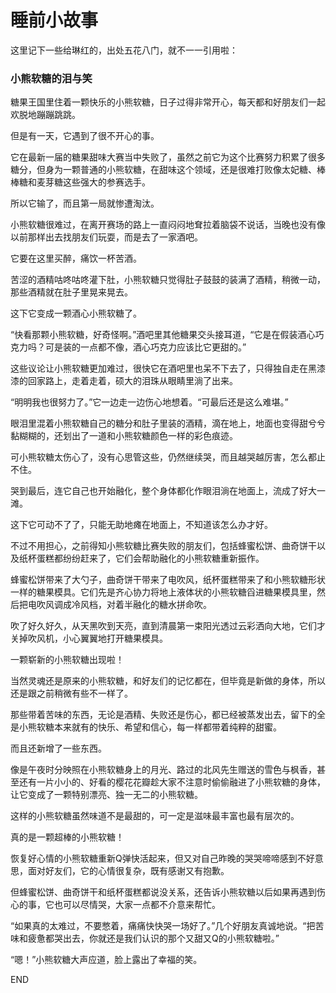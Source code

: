 # 睡前小故事

这里记下一些给琳红的，出处五花八门，就不一一引用啦：

### 小熊软糖的泪与笑

糖果王国里住着一颗快乐的小熊软糖，日子过得非常开心，每天都和好朋友们一起欢脱地蹦蹦跳跳。

但是有一天，它遇到了很不开心的事。

它在最新一届的糖果甜味大赛当中失败了，虽然之前它为这个比赛努力积累了很多糖分，但身为一颗普通的小熊软糖，在甜味这个领域，还是很难打败像太妃糖、棒棒糖和麦芽糖这些强大的参赛选手。

所以它输了，而且第一局就惨遭淘汰。

小熊软糖很难过，在离开赛场的路上一直闷闷地耷拉着脑袋不说话，当晚也没有像以前那样出去找朋友们玩耍，而是去了一家酒吧。

它要在这里买醉，痛饮一杯苦酒。

苦涩的酒精咕咚咕咚灌下肚，小熊软糖只觉得肚子鼓鼓的装满了酒精，稍微一动，那些酒精就在肚子里晃来晃去。

这下它变成一颗酒心小熊软糖了。

“快看那颗小熊软糖，好奇怪啊。”酒吧里其他糖果交头接耳道，“它是在假装酒心巧克力吗？可是装的一点都不像，酒心巧克力应该比它更甜的。”

这些议论让小熊软糖更加难过，很快它在酒吧里也呆不下去了，只得独自走在黑漆漆的回家路上，走着走着，硕大的泪珠从眼睛里淌了出来。

“明明我也很努力了。”它一边走一边伤心地想着。“可最后还是这么难堪。”

眼泪里混着小熊软糖自己的糖分和肚子里装的酒精，滴在地上，地面也变得甜兮兮黏糊糊的，还划出了一道和小熊软糖颜色一样的彩色痕迹。

可小熊软糖太伤心了，没有心思管这些，仍然继续哭，而且越哭越厉害，怎么都止不住。

哭到最后，连它自己也开始融化，整个身体都化作眼泪淌在地面上，流成了好大一滩。

这下它可动不了了，只能无助地瘫在地面上，不知道该怎么办才好。

不过不用担心，之前得知小熊软糖比赛失败的朋友们，包括蜂蜜松饼、曲奇饼干以及纸杯蛋糕都纷纷赶来了，它们会帮助融化的小熊软糖重新振作。

蜂蜜松饼带来了大勺子，曲奇饼干带来了电吹风，纸杯蛋糕带来了和小熊软糖形状一样的糖果模具。它们先是齐心协力将地上液体状的小熊软糖舀进糖果模具里，然后把电吹风调成冷风档，对着半融化的糖水拼命吹。

吹了好久好久，从天黑吹到天亮，直到清晨第一束阳光透过云彩洒向大地，它们才关掉吹风机，小心翼翼地打开糖果模具。

一颗崭新的小熊软糖出现啦！

当然灵魂还是原来的小熊软糖，和好友们的记忆都在，但毕竟是新做的身体，所以还是跟之前稍微有些不一样了。

那些带着苦味的东西，无论是酒精、失败还是伤心，都已经被蒸发出去，留下的全是小熊软糖本来就有的快乐、希望和信心，每一样都带着纯粹的甜蜜。

而且还新增了一些东西。

像是午夜时分映照在小熊软糖身上的月光、路过的北风先生赠送的雪色与枫香，甚至还有一片小小的、好看的樱花花瓣趁大家不注意时偷偷融进了小熊软糖的身体，让它变成了一颗特别漂亮、独一无二的小熊软糖。

这样的小熊软糖虽然味道不是最甜的，可一定是滋味最丰富也最有层次的。

真的是一颗超棒的小熊软糖！

恢复好心情的小熊软糖重新Q弹快活起来，但又对自己昨晚的哭哭啼啼感到不好意思，面对好友们，它的心情很复杂，既有感谢又有抱歉。

但蜂蜜松饼、曲奇饼干和纸杯蛋糕都说没关系，还告诉小熊软糖以后如果再遇到伤心的事，它也可以尽情哭，大家一点都不介意来帮忙。

“如果真的太难过，不要憋着，痛痛快快哭一场好了。”几个好朋友真诚地说。“把苦味和疲惫都哭出去，你就还是我们认识的那个又甜又Q的小熊软糖啦。”

“嗯！”小熊软糖大声应道，脸上露出了幸福的笑。

END
